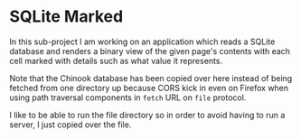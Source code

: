 # SQLite Marked

In this sub-project I am working on an application which reads a SQLite database
and renders a binary view of the given page's contents with each cell marked with
details such as what value it represents.

Note that the Chinook database has been copied over here instead of being fetched
from one directory up because CORS kick in even on Firefox when using path traversal
components in `fetch` URL on `file` protocol.

I like to be able to run the file directory so in order to avoid having to run a
server, I just copied over the file.

